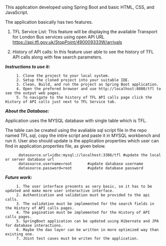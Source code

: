 This application developed using Spring Boot and basic HTML, CSS, and JavaScript.

The application basically has two features.

1. TFL Service List: This feature will be displaying the available Transport for London Bus services using open API URL https://api.tfl.gov.uk/StopPoint/490009333W/arrivals  

2. History of API calls: In this feature user able to see the history of TFL API calls along with few search parameters.


***Instructions to use it:***

         1. Clone the project to your local system.
         2. Setup the cloned project into your suitable IDE.
         3. Clean, Build, and run the project as Spring Boot application.
         4. Open the prefered browser and use http://localhost:8080/tfl to see the output web pages.
         5. To navigate to the history of TFL API calls page click the History of API calls just next to TFL Service tab.


***About the Database:***

Application uses the MYSQL database with single table which is TFL.

The table can be created using the avaliable sql script file in the repo named TFL.sql, copy the intire script and paste it in MYSQL workbench and run it. 
User also should update is the application properties which user can find in application.properties file, as given below.
					
          datasource.url=jdbc:mysql://localhost:3306/tfl #update the local or server database url
          datasource.username=root       #update database username
          datasource.password=root       #update database password

***Future work:***

         1. The user interface presents as very basic, so it has to be updated and make more user interactive interface.
         2. Authentication and validation must be provided to the api calls.
         3. The validation must be implemented for the search fields in the History of API calls pages.
         4. The pagination must be implemented for the History of API calls pages.
         5. SpringBoot application can be updated using Hibernate and JPA for database interactions.
         6. Maybe the dao layer can be written in more optimized way than existing one.
         7. JUint test cases must be writen for the application.
